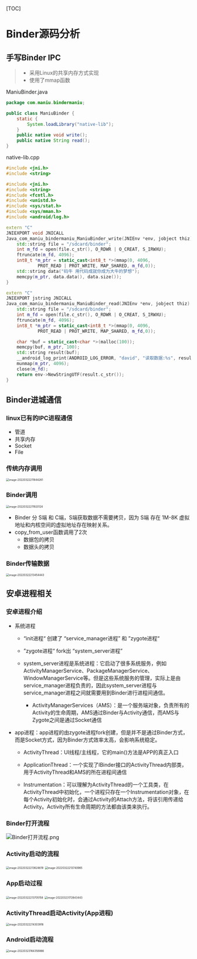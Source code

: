 [TOC]

# Binder源码分析

## 手写Binder IPC

> - 采用Linux的共享内存方式实现
> - 使用了mmap函数

ManiuBinder.java

```java
package com.maniu.bindermaniu;

public class ManiuBinder {
    static {
        System.loadLibrary("native-lib");
    }
    public native void write();
    public native String read();
}
```

native-lib.cpp

```cpp
#include <jni.h>
#include <string>

#include <jni.h>
#include <string>
#include <fcntl.h>
#include <unistd.h>
#include <sys/stat.h>
#include <sys/mman.h>
#include <android/log.h>

extern "C"
JNIEXPORT void JNICALL
Java_com_maniu_bindermaniu_ManiuBinder_write(JNIEnv *env, jobject thiz) {
    std::string file = "/sdcard/binder";
    int m_fd = open(file.c_str(), O_RDWR | O_CREAT, S_IRWXU);
    ftruncate(m_fd, 4096);
    int8_t *m_ptr = static_cast<int8_t *>(mmap(0, 4096,
            PROT_READ | PROT_WRITE, MAP_SHARED, m_fd,0));
    std::string data("码牛 用代码成就你成为大牛的梦想");
    memcpy(m_ptr, data.data(), data.size());
}

extern "C"
JNIEXPORT jstring JNICALL
Java_com_maniu_bindermaniu_ManiuBinder_read(JNIEnv *env, jobject thiz) {
    std::string file = "/sdcard/binder";
    int m_fd = open(file.c_str(), O_RDWR | O_CREAT, S_IRWXU);
    ftruncate(m_fd, 4096);
    int8_t *m_ptr = static_cast<int8_t *>(mmap(0, 4096,
            PROT_READ | PROT_WRITE, MAP_SHARED, m_fd,0));

    char *buf = static_cast<char *>(malloc(100));
    memcpy(buf, m_ptr, 100);
    std::string result(buf);
    __android_log_print(ANDROID_LOG_ERROR, "david", "读取数据:%s", result.c_str());
    munmap(m_ptr, 4096);
    close(m_fd);
    return env->NewStringUTF(result.c_str());
}
```

## Binder进城通信

### linux已有的IPC进程通信

- 管道
- 共享内存
- Socket
- File

### 传统内存调用

<img src="003_Binder之binder源码分析.assets/image-20220322211844261.png" alt="image-20220322211844261" style="zoom:50%;" />



### Binder调用

<img src="003_Binder之binder源码分析.assets/image-20220322211920124.png" alt="image-20220322211920124" style="zoom:50%;" />

- Binder 分 S端 和 C端，S端获取数据不需要拷贝，因为 S端 存在 1M-8K 虚拟地址和内核空间的虚拟地址存在映射关系。
- copy_from_user函数调用了2次
  - 数据包的拷贝
  - 数据头的拷贝

### Binder传输数据

<img src="003_Binder之binder源码分析.assets/image-20220322213454443.png" alt="image-20220322213454443" style="zoom:50%;" />

## 安卓进程相关

### 安卓进程介绍

- 系统进程

  - “init进程“ 创建了 “service_manager进程” 和 ”zygote进程“

  - ”zygote进程“ fork出 “system_server进程”

  - system_server进程是系统进程：它启动了很多系统服务，例如ActivityManagerService、PackageManagerService、WindowManagerService等。但是这些系统服务的管理，实际上是由service_manager进程负责的，因此system_server进程与service_manager进程之间就需要用到Binder进行进程间通信。
    - ActivityManagerServices（AMS）：是一个服务端对象，负责所有的Activity的生命周期，AMS通过Binder与Activity通信，而AMS与Zygote之间是通过Socket通信

- app进程：app进程的由zygote进程fork创建，但是并不是通过Binder方式，而是Socket方式，因为Binder方式效率太高，会影响系统稳定。

  - ActivityThread：UI线程/主线程，它的main()方法是APP的真正入口

  - ApplicationThread：一个实现了IBinder接口的ActivityThread内部类，用于ActivityThread和AMS的所在进程间通信

  - Instrumentation：可以理解为ActivityThread的一个工具类，在ActivityThread中初始化，一个进程只存在一个Instrumentation对象，在每个Activity初始化时，会通过Activity的Attach方法，将该引用传递给Activity。Activity所有生命周期的方法都由该类来执行。

### Binder打开流程

<img src="003_Binder之binder源码分析.assets/Binder打开流程.png" alt="Binder打开流程.png" style="zoom:100%;" />

### Activity启动的流程

<img src="003_Binder之binder源码分析.assets/image-20220322213624619.png" alt="image-20220322213624619" style="zoom:50%;" />

<img src="003_Binder之binder源码分析.assets/image-20220322213740965.png" alt="image-20220322213740965" style="zoom:50%;" />

### App启动过程

<img src="003_Binder之binder源码分析.assets/image-20220322213705158.png" alt="image-20220322213705158" style="zoom:50%;" />

<img src="003_Binder之binder源码分析.assets/image-20220323172643443.png" alt="image-20220323172643443" style="zoom:50%;" />

### ActivityThread启动Activity(App进程)

<img src="003_Binder之binder源码分析.assets/image-20220322214303916.png" alt="image-20220322214303916" style="zoom:50%;" />

### Android启动流程

<img src="003_Binder之binder源码分析.assets/image-20220323164358866.png" alt="image-20220323164358866" style="zoom:50%;" />